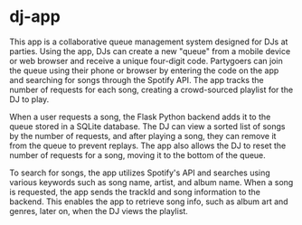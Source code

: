 # dj-app

This app is a collaborative queue management system designed for DJs at parties. Using the app, DJs can create a new "queue" from a mobile device or web browser and receive a unique four-digit code. Partygoers can join the queue using their phone or browser by entering the code on the app and searching for songs through the Spotify API. The app tracks the number of requests for each song, creating a crowd-sourced playlist for the DJ to play.

When a user requests a song, the Flask Python backend adds it to the queue stored in a SQLite database. The DJ can view a sorted list of songs by the number of requests, and after playing a song, they can remove it from the queue to prevent replays. The app also allows the DJ to reset the number of requests for a song, moving it to the bottom of the queue.

To search for songs, the app utilizes Spotify's API and searches using various keywords such as song name, artist, and album name. When a song is requested, the app sends the trackId and song information to the backend. This enables the app to retrieve song info, such as album art and genres, later on, when the DJ views the playlist.
